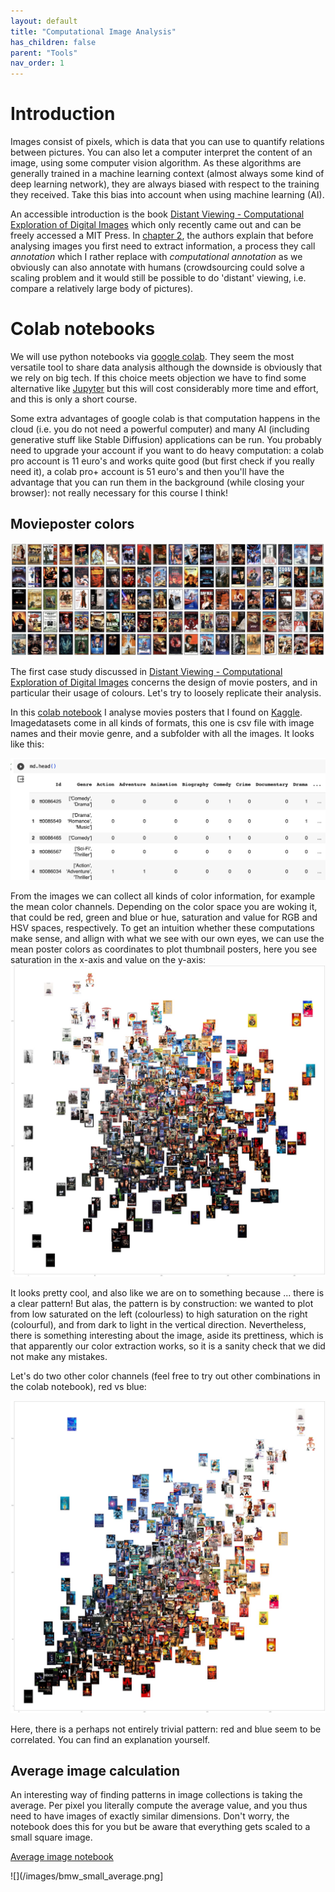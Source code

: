 ```yaml
---
layout: default
title: "Computational Image Analysis"
has_children: false
parent: "Tools"
nav_order: 1
---
```


# Introduction

Images consist of pixels, which is data that you can use to quantify relations between pictures. You can also let a computer interpret the content of an image, using some computer vision algorithm. As these algorithms are generally trained in a machine learning context (almost always some kind of deep learning network), they are always biased with respect to the training they received. Take this bias into account when using machine learning (AI).

An accessible introduction is the book [Distant Viewing -
Computational Exploration of Digital Images](https://mitpress.mit.edu/9780262546133/distant-viewing/) which only recently came out and can be freely accessed a MIT Press. In [chapter 2](https://direct.mit.edu/books/oa-monograph/chapter-pdf/2163341/c001100_9780262375160.pdf), the authors explain that before analysing images you first need to extract information, a process they call *annotation* which I rather replace with *computational annotation* as we obviously can also annotate with humans (crowdsourcing could solve a scaling problem and it would still be possible to do 'distant' viewing, i.e. compare a relatively large body of pictures).

# Colab notebooks
We will use python notebooks via [google colab](https://colab.research.google.com). They seem the most versatile tool to share data analysis although the downside is obviously that we rely on big tech. If this choice meets objection we have to find some alternative like [Jupyter](https://jupyter.org) but this will cost considerably more time and effort, and this is only a short course.

Some extra advantages of google colab is that computation happens in the cloud (i.e. you do not need a powerful computer) and many AI (including generative stuff like Stable Diffusion) applications can be run. You probably need to upgrade your account if you want to do heavy computation: a colab pro account is 11 euro's and works quite good (but first check if you really need it), a colab pro+ account is 51 euro's and then you'll have the advantage that you can run them in the background (while closing your browser): not really necessary for this course I think!

## Movieposter colors

![](/images/moviepostergrid.jpg)

The first case study discussed in [Distant Viewing -
Computational Exploration of Digital Images](https://mitpress.mit.edu/9780262546133/distant-viewing/) concerns the design of movie posters, and in particular their usage of colours. Let's try to loosely replicate their analysis.

In this [colab notebook](https://colab.research.google.com/drive/1drDMUUZ6gK2udRu9Frza_XjcNZBmttXD?usp=sharing) I analyse movies posters that I found on [Kaggle](https://www.kaggle.com/datasets/raman77768/movie-classifier/data). Imagedatasets come in all kinds of formats, this one is csv file with image names and their movie genre, and a subfolder with all the images. It looks like this:

![](/images/kagglePandasFile.jpg)

From the images we can collect all kinds of color information, for example the mean color channels. Depending on the color space you are woking it, that could be red, green and blue or hue, saturation and value for RGB and HSV spaces, respectively. To get an intuition whether these computations make sense, and allign with what we see with our own eyes, we can use the mean poster colors as coordinates to plot thumbnail posters, here you see saturation in the x-axis and value on the y-axis:
![](/images/saturation_value.jpg)

It looks pretty cool, and also like we are on to something because ... there is a clear pattern! But alas, the pattern is by construction: we wanted to plot from low saturated on the left (colourless) to high saturation on the right (colourful), and from dark to light in the vertical direction. Nevertheless, there is something interesting about the image, aside its prettiness, which is that apparently our color extraction works, so it is a sanity check that we did not make any mistakes.

Let's do two other color channels (feel free to try out other combinations in the colab notebook), red vs blue:

![](/images/red_blue.jpg)

Here, there is a perhaps not entirely trivial pattern: red and blue seem to be correlated. You can find an explanation yourself.

## Average image calculation
An interesting way of finding patterns in image collections is taking the average. Per pixel you literally compute the average value, and you thus need to have images of exactly similar dimensions. Don't worry, the notebook does this for you but be aware that everything gets scaled to a small square image.

[Average image notebook](https://colab.research.google.com/drive/1XdmI7N2V3raNM1o2JFG-VEMJD0MM16vA?usp=sharing)

![](/images/bmw_small_average.png]




<!--
Maybe something about latent images, i.e. information about a training set that is latently present in networks.
-->
